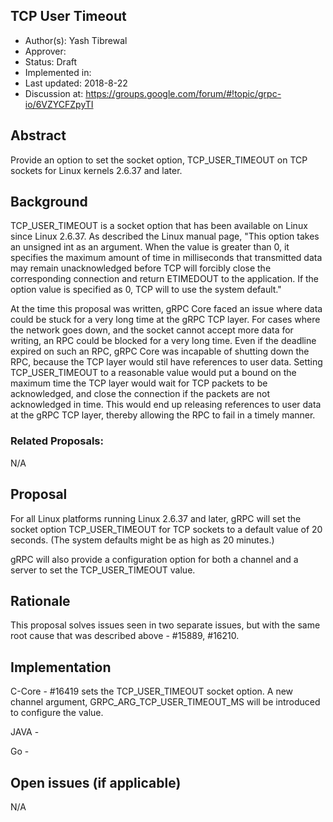 TCP User Timeout
----
* Author(s): Yash Tibrewal
* Approver: 
* Status: Draft
* Implemented in: 
* Last updated: 2018-8-22
* Discussion at: https://groups.google.com/forum/#!topic/grpc-io/6VZYCFZpyTI

## Abstract

Provide an option to set the socket option, TCP_USER_TIMEOUT on TCP sockets for
Linux kernels 2.6.37 and later.

## Background

TCP_USER_TIMEOUT is a socket option that has been available on Linux since Linux
2.6.37. As described the Linux manual page, "This option takes an unsigned int as an argument.  When the value is greater than 0, it specifies the maximum amount of time in milliseconds that transmitted data may remain
              unacknowledged before TCP will forcibly close the
              corresponding connection and return ETIMEDOUT to the
              application.  If the option value is specified as 0, TCP will
              to use the system default." 

At the time this proposal was written, gRPC Core faced an issue where data could
be stuck for a very long time at the gRPC TCP layer. For cases where the network goes
down, and the socket cannot accept more data for writing, an RPC could be blocked for a very
long time. Even if the deadline expired on such an RPC, gRPC Core was incapable
of shutting down the RPC, because the TCP layer would stil have references to
user data. Setting TCP_USER_TIMEOUT to a reasonable value would put a bound on
the maximum time the TCP layer would wait for TCP packets to be acknowledged,
and close the connection if the packets are not acknowledged in time. This would
end up releasing references to user data at the gRPC TCP layer, thereby allowing
the RPC to fail in a timely manner.

### Related Proposals: 
N/A

## Proposal

For all Linux platforms running Linux 2.6.37 and later, gRPC will set the socket
option TCP_USER_TIMEOUT for TCP sockets to a default value of 20 seconds. (The
system defaults might be as high as 20 minutes.)

gRPC will also provide a configuration option for both a channel and a server to
set the TCP_USER_TIMEOUT value. 

## Rationale

This proposal solves issues seen in two separate issues, but with the same root
cause that was described above - #15889, #16210.


## Implementation

C-Core - #16419 sets the TCP_USER_TIMEOUT socket option. A new channel argument, 
GRPC_ARG_TCP_USER_TIMEOUT_MS will be introduced to configure the value.

JAVA -

Go -

## Open issues (if applicable)

N/A
